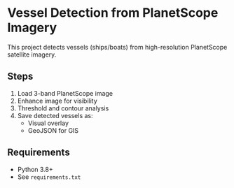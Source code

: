 # Vessel Detection from PlanetScope Imagery

This project detects vessels (ships/boats) from high-resolution PlanetScope satellite imagery.

## Steps

1. Load 3-band PlanetScope image
2. Enhance image for visibility
3. Threshold and contour analysis
4. Save detected vessels as:
   - Visual overlay
   - GeoJSON for GIS

## Requirements
- Python 3.8+
- See `requirements.txt`
